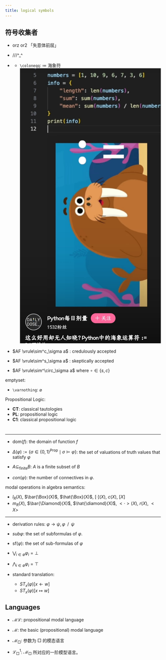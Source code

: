 ```yaml
---
title: logical symbols
---
```

## 符号收集者 


- orz or2 「失意体前屈」

- ///^_^

- - `\coloneqq`: $\coloneqq$ 海象符 
![coloneqq](../img/coloneqq.jpg)

- $AF  \vrule\sim^c_\sigma a$ : credulously accepted
- $AF  \vrule\sim^s_\sigma a$ : skeptically accepted
- $AF  \vrule\sim^\circ_\sigma a$  where $\circ \in \{s,c\}$



emptyset:
- `\varnothing`: $\varnothing$


Propositional Logic:
- $\mathbf{CT}$: classical tautologies
- $\mathbf{PL}$: propositional logic
- $\mathbf{C1}$: classical propositional logic




# 

---

- $\mathsf{dom}(f)$: the domain of function $f$
- $\Delta(\varphi):=\{ \sigma\in \{0,1\}^{\mathsf{Prop}} \mid \sigma\models \varphi \}$: the set of valuations of truth values that satisfy $\varphi$
- $A \subseteq_{\mathsf{finite}} B$: $A$ is a finite subset of $B$

- $con(\varphi)$: the number of connectives in $\varphi$.





modal operations in algebra semantics:
- $l_R (X)$, $\bar{\Box}(X)$, $\hat{\Box}(X)$, $[\cdot] (X)$, $c(X)$, $[X]$
- $m_R (X)$, $\bar{\Diamond}(X)$, $\hat{\diamond}(X)$, $<\cdot>(X)$, $r(X)$, $< X >$



---

- derivation rules:  $\varphi \to \psi,\varphi \;\;/\;\; \psi$

- $sub \varphi$: the set of subformulas of $\varphi$.

- $\mathsf{sf}(\varphi)$: the set of sub-formulas of $\varphi$



- $\bigvee_{i \in \emptyset} \varphi_i = \bot$
- $\bigwedge_{i\in\emptyset} \varphi_i = \top$


- standard translation:
    - $ST_x(\varphi)[x \leftarrow w]$
    - $ST_x(\varphi)[x \mapsto w]$




## Languages

- $\mathcal{ML}$: propositional modal language

- $\mathcal{M}$: the basic (propositional) modal language

- $\mathcal{M}_\Box$: 参数为 $\Box$ 的模态语言
- $\mathcal{L}^1_\Box$: $\mathcal{M}_\Box$ 所对应的一阶模型语言。